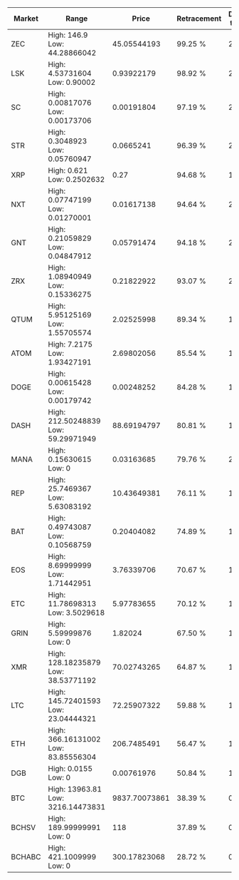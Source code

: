 | Market | Range | Price| Retracement | Doubles to 50% |
| --- | --- | --- | --- | --- |
| ZEC | High: 146.9<br />Low: 44.28866042 | 45.05544193 | 99.25 % | 2.12 |
| LSK | High: 4.53731604<br />Low: 0.90002 | 0.93922179 | 98.92 % | 2.89 |
| SC | High: 0.00817076<br />Low: 0.00173706 | 0.00191804 | 97.19 % | 2.58 |
| STR | High: 0.3048923<br />Low: 0.05760947 | 0.0665241 | 96.39 % | 2.72 |
| XRP | High: 0.621<br />Low: 0.2502632 | 0.27 | 94.68 % | 1.61 |
| NXT | High: 0.07747199<br />Low: 0.01270001 | 0.01617138 | 94.64 % | 2.79 |
| GNT | High: 0.21059829<br />Low: 0.04847912 | 0.05791474 | 94.18 % | 2.24 |
| ZRX | High: 1.08940949<br />Low: 0.15336275 | 0.21822922 | 93.07 % | 2.85 |
| QTUM | High: 5.95125169<br />Low: 1.55705574 | 2.02525998 | 89.34 % | 1.85 |
| ATOM | High: 7.2175<br />Low: 1.93427191 | 2.69802056 | 85.54 % | 1.70 |
| DOGE | High: 0.00615428<br />Low: 0.00179742 | 0.00248252 | 84.28 % | 1.60 |
| DASH | High: 212.50248839<br />Low: 59.29971949 | 88.69194797 | 80.81 % | 1.53 |
| MANA | High: 0.15630615<br />Low: 0 | 0.03163685 | 79.76 % | 2.47 |
| REP | High: 25.7469367<br />Low: 5.63083192 | 10.43649381 | 76.11 % | 1.50 |
| BAT | High: 0.49743087<br />Low: 0.10568759 | 0.20404082 | 74.89 % | 1.48 |
| EOS | High: 8.69999999<br />Low: 1.71442951 | 3.76339706 | 70.67 % | 1.38 |
| ETC | High: 11.78698313<br />Low: 3.5029618 | 5.97783655 | 70.12 % | 1.28 |
| GRIN | High: 5.59999876<br />Low: 0 | 1.82024 | 67.50 % | 1.54 |
| XMR | High: 128.18235879<br />Low: 38.53771192 | 70.02743265 | 64.87 % | 1.19 |
| LTC | High: 145.72401593<br />Low: 23.04444321 | 72.25907322 | 59.88 % | 1.17 |
| ETH | High: 366.16131002<br />Low: 83.85556304 | 206.7485491 | 56.47 % | 1.09 |
| DGB | High: 0.0155<br />Low: 0 | 0.00761976 | 50.84 % | 1.02 |
| BTC | High: 13963.81<br />Low: 3216.14473831 | 9837.70073861 | 38.39 % | 0.00 |
| BCHSV | High: 189.99999991<br />Low: 0 | 118 | 37.89 % | 0.00 |
| BCHABC | High: 421.1009999<br />Low: 0 | 300.17823068 | 28.72 % | 0.00 |
